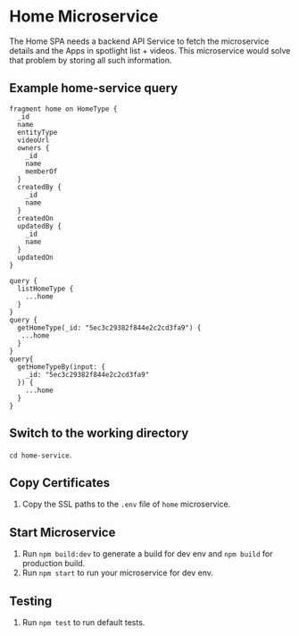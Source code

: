 # Home Microservice

The Home SPA needs a backend API Service to fetch the microservice details and the Apps in spotlight list + videos. This microservice would solve that problem
by storing all such information.

## Example home-service query
```
fragment home on HomeType {
  _id
  name
  entityType
  videoUrl
  owners {
    _id
    name
    memberOf
  }
  createdBy {
    _id
    name
  }
  createdOn
  updatedBy {
    _id
    name
  }
  updatedOn
}

query {
  listHomeType {
    ...home
  }
}
query {
  getHomeType(_id: "5ec3c29382f844e2c2cd3fa9") {
   ...home
  }
}
query{
  getHomeTypeBy(input: {
    _id: "5ec3c29382f844e2c2cd3fa9"
  }) {
    ...home
  }
}
```


## Switch to the working directory

`cd home-service`.

## Copy Certificates
1. Copy the SSL paths to the `.env` file of `home` microservice.

## Start Microservice

1. Run `npm build:dev` to generate a build for dev env and `npm build` for production build.
2. Run `npm start` to run your microservice for dev env.

## Testing

1. Run `npm test` to run default tests.
